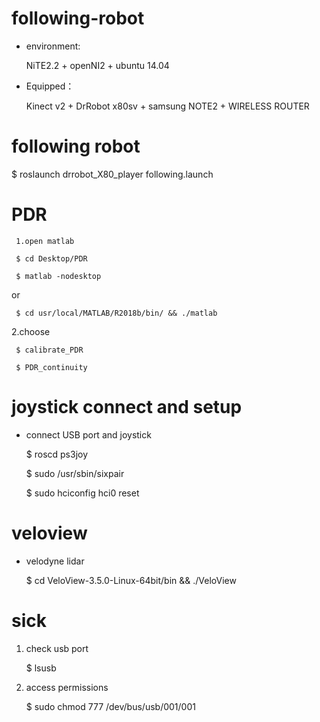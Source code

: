 # following-robot

- environment:

     NiTE2.2 + openNI2 + ubuntu 14.04

- Equipped：

     Kinect v2 + DrRobot x80sv + samsung NOTE2 + WIRELESS ROUTER

# following robot

$ roslaunch drrobot_X80_player following.launch


# PDR

     1.open matlab

     $ cd Desktop/PDR

     $ matlab -nodesktop

or

     $ cd usr/local/MATLAB/R2018b/bin/ && ./matlab

2.choose 

     $ calibrate_PDR

     $ PDR_continuity


# joystick connect and setup
- connect USB port and joystick

     $ roscd ps3joy

     $ sudo /usr/sbin/sixpair

     $ sudo hciconfig hci0 reset



# veloview

- velodyne lidar


     $ cd VeloView-3.5.0-Linux-64bit/bin && ./VeloView




# sick

1. check usb port


     $ lsusb

2. access permissions


     $ sudo chmod 777 /dev/bus/usb/001/001
